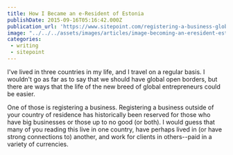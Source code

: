 ```yaml
---
title: How I Became an e-Resident of Estonia
publishDate: 2015-09-16T05:16:42.000Z
publication_url: 'https://www.sitepoint.com/registering-a-business-globally-with-estonias-e-residency/'
image: "../../../assets/images/articles/image-becoming-an-eresident-estonia.jpg"
categories:
 - writing
 - sitepoint
---
```


I've lived in three countries in my life, and I travel on a regular basis. I wouldn't go as far as to say that we should have global open borders, but there are ways that the life of the new breed of global entrepreneurs could be easier.

One of those is registering a business. Registering a business outside of your country of residence has historically been reserved for those who have big businesses or those up to no good (or both). I would guess that many of you reading this live in one country, have perhaps lived in (or have strong connections to) another, and work for clients in others--paid in a variety of currencies.
